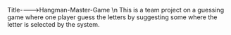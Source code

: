Title---->Hangman-Master-Game \n
This is a team project on a guessing game where one player guess the letters by suggesting some where the letter is selected by the system.
